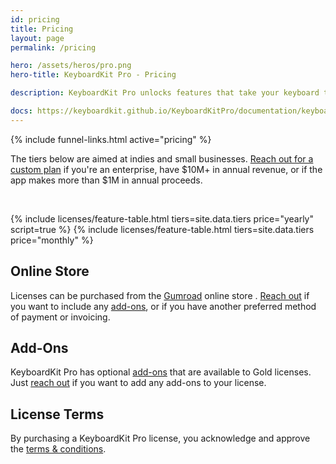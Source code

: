 ```yaml
---
id: pricing
title: Pricing
layout: page
permalink: /pricing

hero: /assets/heros/pro.png
hero-title: KeyboardKit Pro - Pricing

description: KeyboardKit Pro unlocks features that take your keyboard to the next level. 

docs: https://keyboardkit.github.io/KeyboardKitPro/documentation/keyboardkitpro/
---
```


{% include funnel-links.html active="pricing" %}

The tiers below are aimed at indies and small businesses. [Reach out for a custom plan](mailto:{{site.email}}?subject=KeyboardKit%20Pro%20License) if you're an enterprise, have $10M+ in annual revenue, or if the app makes more than $1M in annual proceeds.

&nbsp;

{% include licenses/feature-table.html tiers=site.data.tiers price="yearly" script=true %}
{% include licenses/feature-table.html tiers=site.data.tiers price="monthly" %}


## Online Store

Licenses can be purchased from the [Gumroad]({{site.gumroad_url}}) online store <!--[Lemon Squeezy]({{site.lemon_url}})-->. [Reach out](mailto:{{site.email}}?subject=KeyboardKit%20Pro%20License) if you want to include any [add-ons](/pro/addons), or if you have another preferred method of payment or invoicing.


## Add-Ons

KeyboardKit Pro has optional [add-ons](/pro/addons) that are available to Gold licenses. Just [reach out](mailto:{{site.email}}?subject=KeyboardKit%20Pro%20License%20Add-Ons) if you want to add any add-ons to your license.


## License Terms

By purchasing a KeyboardKit Pro license, you acknowledge and approve the [ terms & conditions](/pro/terms-and-conditions).